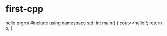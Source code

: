 # first-cpp
hello prgrm
#include<iostream>
using namespace std;
int main()
{
cout<<hello!!;
return o;
}
